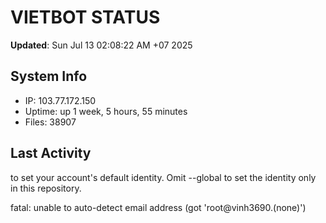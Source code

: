 # VIETBOT STATUS
**Updated**: Sun Jul 13 02:08:22 AM +07 2025

## System Info
- IP: 103.77.172.150
- Uptime: up 1 week, 5 hours, 55 minutes
- Files: 38907

## Last Activity

to set your account's default identity.
Omit --global to set the identity only in this repository.

fatal: unable to auto-detect email address (got 'root@vinh3690.(none)')
